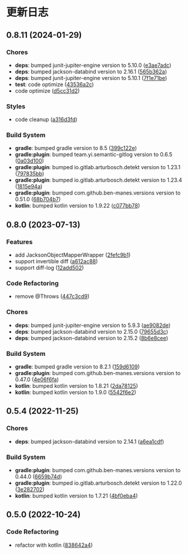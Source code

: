 # 更新日志

## 0.8.11 (2024-01-29)

### Chores

- **deps**: bumped junit-jupiter-engine version to 5.10.0 ([e3ae7adc](https://github.com/ymind/jacksync/commit/e3ae7adcff383b47bd3576cd522aefb26a9b9f12))
- **deps**: bumped jackson-databind version to 2.16.1 ([565b362a](https://github.com/ymind/jacksync/commit/565b362a67afbd038e52a6a1e65f50d49d9f3148))
- **deps**: bumped junit-jupiter-engine version to 5.10.1 ([7f1e71be](https://github.com/ymind/jacksync/commit/7f1e71be68efcd2fd757ce96867bd27e550a805a))
- **test**: code optimize ([43536a2c](https://github.com/ymind/jacksync/commit/43536a2c0b7f246c21b418ba9792b93f154b3939))
- code optimize ([d5cc31d2](https://github.com/ymind/jacksync/commit/d5cc31d290caa8d783912fe8c0d8598d1930ef63))


### Styles

- code cleanup ([a316d3fd](https://github.com/ymind/jacksync/commit/a316d3fdb3572820b6480d2bd6b613b1d4591f66))


### Build System

- **gradle**: bumped gradle version to 8.5 ([399c122e](https://github.com/ymind/jacksync/commit/399c122e223a0f83db982f2fdde8ec4a6b8b534f))
- **gradle:plugin**: bumped team.yi.semantic-gitlog version to 0.6.5 ([0a03d100](https://github.com/ymind/jacksync/commit/0a03d100c6b0365933afee6c1e640065f295172d))
- **gradle:plugin**: bumped io.gitlab.arturbosch.detekt version to 1.23.1 ([797835bb](https://github.com/ymind/jacksync/commit/797835bbfd0df7bc22e56b0a32b664536dcaf43e))
- **gradle:plugin**: bumped io.gitlab.arturbosch.detekt version to 1.23.4 ([1815e94a](https://github.com/ymind/jacksync/commit/1815e94a104990bfe5361d1efd70fbff050ac664))
- **gradle:plugin**: bumped com.github.ben-manes.versions version to 0.51.0 ([68b704b7](https://github.com/ymind/jacksync/commit/68b704b7ce462151b35d74d9cb5e4d8d9908a995))
- **kotlin**: bumped kotlin version to 1.9.22 ([c077bb78](https://github.com/ymind/jacksync/commit/c077bb783448525701ac0d4a169491471dfed73d))


## 0.8.0 (2023-07-13)

### Features

- add JacksonObjectMapperWrapper ([2fefc9b1](https://github.com/ymind/jacksync/commit/2fefc9b180b53a875aaef26d1ee75d1fc5a470be))
- support invertible diff ([a612ac88](https://github.com/ymind/jacksync/commit/a612ac88984d7c0b7046ce5efc12a6657175fdf3))
- support diff-log ([12add502](https://github.com/ymind/jacksync/commit/12add5023d75e5e677a49902e068062641399e8c))


### Code Refactoring

- remove @Throws
 ([447c3cd9](https://github.com/ymind/jacksync/commit/447c3cd9bb91e7ba7cd01bf5c5bd546f2c0c5c65))


### Chores

- **deps**: bumped junit-jupiter-engine version to 5.9.3 ([ae9082de](https://github.com/ymind/jacksync/commit/ae9082dec1803ce8d9af95cff6d4d863f499eaf0))
- **deps**: bumped jackson-databind version to 2.15.0 ([79655d3c](https://github.com/ymind/jacksync/commit/79655d3c404d9e23eac5d08ae4aacb7bd50f35a0))
- **deps**: bumped jackson-databind version to 2.15.2 ([8b6e8cee](https://github.com/ymind/jacksync/commit/8b6e8cee9425f7331c595cfe297f53b27d3fd276))


### Build System

- **gradle**: bumped gradle version to 8.2.1 ([159d6109](https://github.com/ymind/jacksync/commit/159d6109c9a542a38f601ca406c5c59fa823d616))
- **gradle:plugin**: bumped com.github.ben-manes.versions version to 0.47.0 ([4e06f6fa](https://github.com/ymind/jacksync/commit/4e06f6fa3115add8fdce32ea9cf2e3e6abe2feae))
- **kotlin**: bumped kotlin version to 1.8.21 ([2da78125](https://github.com/ymind/jacksync/commit/2da7812514f14760ddcfd44d955f6d1c09a1b5b0))
- **kotlin**: bumped kotlin version to 1.9.0 ([5542f6e2](https://github.com/ymind/jacksync/commit/5542f6e20615d203aa3807d81b094d38785da552))


## 0.5.4 (2022-11-25)

### Chores

- **deps**: bumped jackson-databind version to 2.14.1 ([a6ea1cdf](https://github.com/ymind/jacksync/commit/a6ea1cdf49d95723d6ec8a6618e21171edc57b5d))


### Build System

- **gradle:plugin**: bumped com.github.ben-manes.versions version to 0.44.0 ([6659b74d](https://github.com/ymind/jacksync/commit/6659b74d1fd7fab5e6c8e9cf2e1d13272d68fef6))
- **gradle:plugin**: bumped io.gitlab.arturbosch.detekt version to 1.22.0 ([3e282702](https://github.com/ymind/jacksync/commit/3e2827028f5ba02d6f7cf167b8e1f3c3d5eeae85))
- **kotlin**: bumped kotlin version to 1.7.21 ([4bf0eba4](https://github.com/ymind/jacksync/commit/4bf0eba4b0cc6b711568753d9186b3ba89b9143e))


## 0.5.0 (2022-10-24)

### Code Refactoring

- refactor with kotlin ([838642a4](https://github.com/ymind/jacksync/commit/838642a4bbf3a4b8d38e1520659a78d757d3688b))

